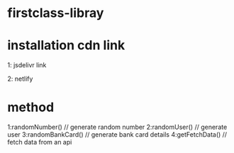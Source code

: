 # firstclass-libray

# installation cdn link
1: jsdelivr link 
<script src="https://cdn.jsdelivr.net/gh/SPOTWEBDEV/firstclass-libray@47aa5918afe2571773b61add7fccd283192196f1/script.js"></script>
2:  netlify
 <script src="https://illustrious-cranachan-26cc64.netlify.app/javascript/script.js"></script>

# method 
1:randomNumber() // generate random number
2:randomUser() // generate user 
3:randomBankCard() // generate bank card details
4:getFetchData()  // fetch data from an api 

